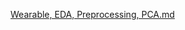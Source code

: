 [Wearable, EDA, Preprocessing, PCA.md](https://github.com/user-attachments/files/18262314/Wearable.EDA.Preprocessing.PCA.md)
